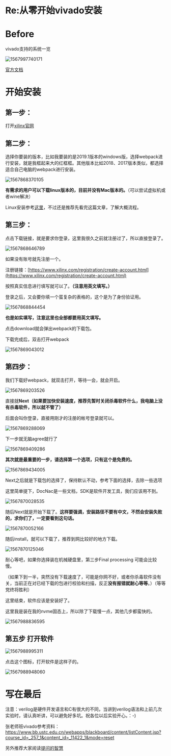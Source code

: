 # Re:从零开始vivado安装

# Before

vivado支持的系统一览

![1567997740171](readme.assets/1567997740171.png)

[官方文档](https://www.xilinx.com/support/documentation/sw_manuals/xilinx2018_3/ug973-vivado-release-notes-install-license.pdf)

# 开始安装

## 第一步：

打开[xilinx官网](https://www.xilinx.com/support/download/index.html/content/xilinx/en/downloadNav/vivado-design-tools/2019-1.html)

## 第二步：

选择你要装的版本，比如我要装的是2019.1版本的windows版，选择webpack进行安装，就是我框起来大的红框框。其他版本比如2018、2017版本类似，都选择适合自己电脑的webpack进行安装。

![1567868370105](readme.assets/1567868370105.png)

**有需求的用户可以下载linux版本的，目前并没有Mac版本的。**（可以尝试虚拟机或者wine解决）

Linux安装参考[这里](https://github.com/gpzlx1/HowToInstallVivado/blob/master/How_to_Install_vivado_for_linux.md)，不过还是推荐先看完这篇文章，了解大概流程。

## 第三步：

点击下载链接，就是要求你登录，这里我很久之前就注册过了，所以直接登录了。

![1567868646789](readme.assets/1567868646789.png)

如果没有账号就先注册一个。

注册链接：[https://www.xilinx.com/registration/create-account.html](https://www.xilinx.com/registration/create-account.html)

按照真实信息进行填写就可以了。**（注意用英文填写。）**

登录之后，又会要你填一个蛮复杂的表格的，这个是为了身份验证用。

![1567868844454](readme.assets/1567868844454.png)



**也是如实填写，注意这里也全部都要用英文填写。**

点击download就会弹出webpack的下载包。

下载完成后，双击打开webpack

![1567869043012](readme.assets/1567869043012.png)

##	第四步：

我们下载好webpack，就双击打开，等待一会，就会开启。

![1567869203526](readme.assets/1567869203526.png)

直接就**Next（如果要加快安装速度，推荐先暂时关闭杀毒软件什么，我电脑上没有杀毒软件，所以就不管了）**

后面会叫你登录，直接用刚才的注册的帐号登录就可以。

![1567869288069](readme.assets/1567869288069.png)

下一步就无脑agree就行了

![1567869409286](readme.assets/1567869409286.png)

**其次就是最重要的一步，请选择第一个选项，只有这个是免费的。**

![1567869434005](readme.assets/1567869434005.png)

Next之后就是下载包的选择了，保持默认不动，参考下面的选择，去除一些选项

这里简单提下，DocNac是一些文档，SDK是软件开发工具，我们应该用不到。

![1567870028535](readme.assets/1567870028535.png)

随后Next就是开始下载了。**这样要强调，安装路径不要有中文，不然会安装失败的，求你们了，一定要看到这句话。**

![1567870052166](readme.assets/1567870052166.png)

随后install，就可以下载了，推荐到网比较好的地方下载。


![1567870125046](readme.assets/1567870125046.png)


耐心等吧，如果你选择装在机械硬盘里，第三步Final processing 可能会比较慢。

（如果下到一半，突然没有下载速度了，可能是你网不好，或者你杀毒软件没有关，当前正在对已经下载的包进行校验和扫描，反正**没有报错就耐心等等**。）（等等党终将胜利）

这里结束，软件应该是安装好了。

这里我是装在我的nvme固态上，所以除了下载慢一点，其他几步都蛮快的。

![1567988836595](readme.assets/1567988836595.png)

## 第五步 打开软件

![1567988995311](readme.assets/1567988995311.png)

点击这个图标，打开软件是这样子的。

![1567988948060](readme.assets/1567988948060.png)



# 写在最后

注意：verilog是硬件开发语言和C有很大的不同，当讲到verilog语法和上前几次实验时，请认真听讲，可以避免好多坑。祝各位以后实验开心。：-)

张老师班vivado参考资料：https://www.bb.ustc.edu.cn/webapps/blackboard/content/listContent.jsp?course_id=_257_1&content_id=_11422_1&mode=reset

另外推荐大家阅读[提问的智慧](https://github.com/ryanhanwu/How-To-Ask-Questions-The-Smart-Way/blob/master/README-zh_CN.md)